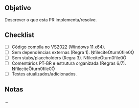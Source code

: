 ## Objetivo
Descrever o que esta PR implementa/resolve.

## Checklist
- [ ] Código compila no VS2022 (Windows 11 x64).
- [ ] Sem dependências externas (Regra 1). fileciteturn0file0
- [ ] Sem stubs/placeholders (Regra 3). fileciteturn0file0
- [ ] Comentários PT-BR e estrutura organizada (Regras 6/7). fileciteturn0file0
- [ ] Testes atualizados/adicionados.

## Notas
...
